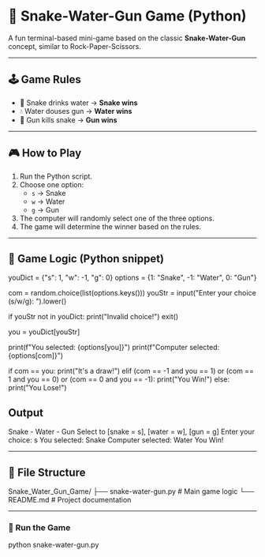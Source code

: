 # 🐍 Snake-Water-Gun Game (Python)

A fun terminal-based mini-game based on the classic **Snake-Water-Gun** concept, similar to Rock-Paper-Scissors.

---

## 🕹️ Game Rules

- 🐍 Snake drinks water → **Snake wins**
- 💧 Water douses gun → **Water wins**
- 🔫 Gun kills snake → **Gun wins**

---

## 🎮 How to Play

1. Run the Python script.
2. Choose one option:
   - `s` → Snake
   - `w` → Water
   - `g` → Gun
3. The computer will randomly select one of the three options.
4. The game will determine the winner based on the rules.

---

## 🧠 Game Logic (Python snippet)

youDict = {"s": 1, "w": -1, "g": 0}
options = {1: "Snake", -1: "Water", 0: "Gun"}

com = random.choice(list(options.keys()))
youStr = input("Enter your choice (s/w/g): ").lower()

if youStr not in youDict:
    print("Invalid choice!")
    exit()

you = youDict[youStr]

print(f"You selected: {options[you]}")
print(f"Computer selected: {options[com]}")

if com == you:
    print("It's a draw!")
elif (com == -1 and you == 1) or (com == 1 and you == 0) or (com == 0 and you == -1):
    print("You Win!")
else:
    print("You Lose!")


## Output
Snake - Water - Gun
Select to [snake = s], [water = w], [gun = g]
Enter your choice: s
You selected: Snake
Computer selected: Water
You Win!

---

## 📁 File Structure

Snake_Water_Gun_Game/
├── snake-water-gun.py   # Main game logic
└── README.md            # Project documentation

---

### 🚀 Run the Game
python snake-water-gun.py
